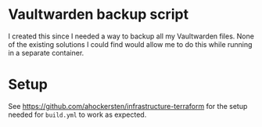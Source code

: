 # Vaultwarden backup script

I created this since I needed a way to backup all my Vaultwarden files. None of the existing solutions I could find would allow me to do this while running in a separate container.

# Setup

See https://github.com/ahockersten/infrastructure-terraform for the setup needed for `build.yml` to work as expected.
